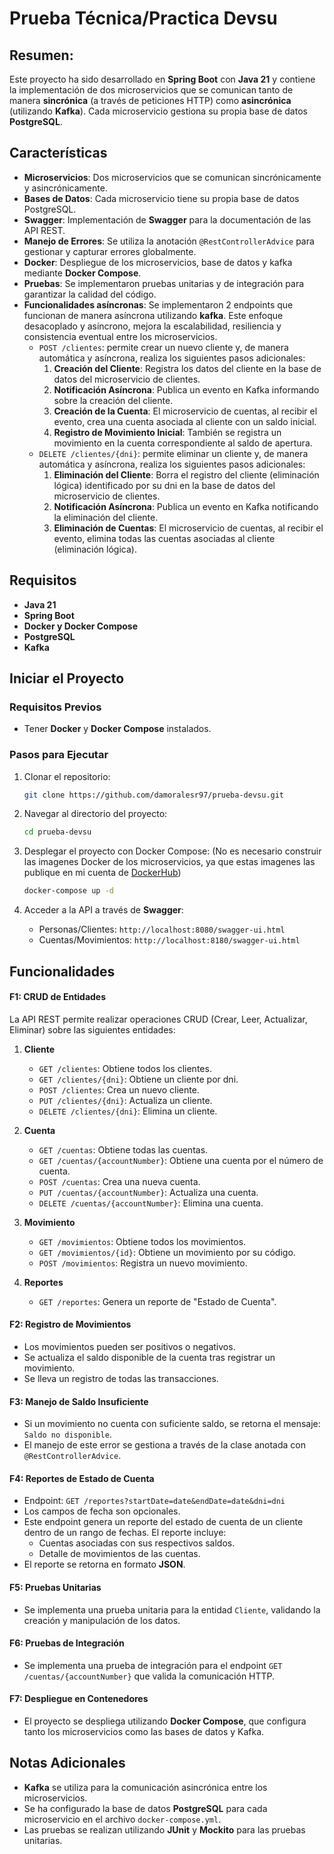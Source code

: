# Prueba Técnica/Practica Devsu

## Resumen:

Este proyecto ha sido desarrollado en **Spring Boot** con **Java 21** y contiene la implementación de dos microservicios que se comunican tanto de manera **sincrónica** (a través de peticiones HTTP) como **asincrónica** (utilizando **Kafka**). Cada microservicio gestiona su propia base de datos **PostgreSQL**.

## Características

- **Microservicios**: Dos microservicios que se comunican sincrónicamente y asincrónicamente.
- **Bases de Datos**: Cada microservicio tiene su propia base de datos PostgreSQL.
- **Swagger**: Implementación de **Swagger** para la documentación de las API REST.
- **Manejo de Errores**: Se utiliza la anotación `@RestControllerAdvice` para gestionar y capturar errores globalmente.
- **Docker**: Despliegue de los microservicios, base de datos y kafka mediante **Docker Compose**.
- **Pruebas**: Se implementaron pruebas unitarias y de integración para garantizar la calidad del código.
- **Funcionalidades asíncronas**: Se implementaron 2 endpoints que funcionan de manera asíncrona utilizando **kafka**. Este enfoque desacoplado y asíncrono, mejora la escalabilidad, resiliencia y consistencia eventual entre los microservicios.
    - `POST /clientes`: permite crear un nuevo cliente y, de manera automática y asíncrona, realiza los siguientes pasos adicionales:
        1. **Creación del Cliente**: Registra los datos del cliente en la base de datos del microservicio de clientes.
        2. **Notificación Asíncrona**: Publica un evento en Kafka informando sobre la creación del cliente.
        3. **Creación de la Cuenta**: El microservicio de cuentas, al recibir el evento, crea una cuenta asociada al cliente con un saldo inicial.
        4. **Registro de Movimiento Inicial**: También se registra un movimiento en la cuenta correspondiente al saldo de apertura.
    - `DELETE /clientes/{dni}`: permite eliminar un cliente y, de manera automática y asíncrona, realiza los siguientes pasos adicionales:
        1. **Eliminación del Cliente**: Borra el registro del cliente (eliminación lógica) identificado por su dni en la base de datos del microservicio de clientes.
        2. **Notificación Asíncrona**: Publica un evento en Kafka notificando la eliminación del cliente.
        3. **Eliminación de Cuentas**: El microservicio de cuentas, al recibir el evento, elimina todas las cuentas asociadas al cliente (eliminación lógica).

## Requisitos

- **Java 21**
- **Spring Boot**
- **Docker y Docker Compose**
- **PostgreSQL**
- **Kafka**

## Iniciar el Proyecto

### Requisitos Previos

- Tener **Docker** y **Docker Compose** instalados.

### Pasos para Ejecutar

1. Clonar el repositorio:
    ```bash
    git clone https://github.com/damoralesr97/prueba-devsu.git
    ```

2. Navegar al directorio del proyecto:
    ```bash
    cd prueba-devsu
    ```

3. Desplegar el proyecto con Docker Compose: (No es necesario construir las imagenes Docker de los microservicios, ya que estas imagenes las publique en mi cuenta de [DockerHub](https://hub.docker.com/u/damoralesr97))
    ```bash
    docker-compose up -d
    ```

4. Acceder a la API a través de **Swagger**:
    - Personas/Clientes: `http://localhost:8080/swagger-ui.html`
    - Cuentas/Movimientos: `http://localhost:8180/swagger-ui.html`

## Funcionalidades

#### F1: CRUD de Entidades

La API REST permite realizar operaciones CRUD (Crear, Leer, Actualizar, Eliminar) sobre las siguientes entidades:

1. **Cliente**
   - `GET /clientes`: Obtiene todos los clientes.
   - `GET /clientes/{dni}`: Obtiene un cliente por dni.
   - `POST /clientes`: Crea un nuevo cliente.
   - `PUT /clientes/{dni}`: Actualiza un cliente.
   - `DELETE /clientes/{dni}`: Elimina un cliente.

2. **Cuenta**
   - `GET /cuentas`: Obtiene todas las cuentas.
   - `GET /cuentas/{accountNumber}`: Obtiene una cuenta por el número de cuenta.
   - `POST /cuentas`: Crea una nueva cuenta.
   - `PUT /cuentas/{accountNumber}`: Actualiza una cuenta.
   - `DELETE /cuentas/{accountNumber}`: Elimina una cuenta.

3. **Movimiento**
   - `GET /movimientos`: Obtiene todos los movimientos.
   - `GET /movimientos/{id}`: Obtiene un movimiento por su código.
   - `POST /movimientos`: Registra un nuevo movimiento.

4. **Reportes**
   - `GET /reportes`: Genera un reporte de "Estado de Cuenta".

#### F2: Registro de Movimientos
- Los movimientos pueden ser positivos o negativos.
- Se actualiza el saldo disponible de la cuenta tras registrar un movimiento.
- Se lleva un registro de todas las transacciones.

#### F3: Manejo de Saldo Insuficiente
- Si un movimiento no cuenta con suficiente saldo, se retorna el mensaje: `Saldo no disponible`.
- El manejo de este error se gestiona a través de la clase anotada con `@RestControllerAdvice`.

#### F4: Reportes de Estado de Cuenta
- Endpoint: `GET /reportes?startDate=date&endDate=date&dni=dni`
- Los campos de fecha son opcionales.
- Este endpoint genera un reporte del estado de cuenta de un cliente dentro de un rango de fechas. El reporte incluye:
  - Cuentas asociadas con sus respectivos saldos.
  - Detalle de movimientos de las cuentas.
- El reporte se retorna en formato **JSON**.

#### F5: Pruebas Unitarias
- Se implementa una prueba unitaria para la entidad `Cliente`, validando la creación y manipulación de los datos.

#### F6: Pruebas de Integración
- Se implementa una prueba de integración para el endpoint `GET /cuentas/{accountNumber}` que valida la comunicación HTTP.

#### F7: Despliegue en Contenedores
- El proyecto se despliega utilizando **Docker Compose**, que configura tanto los microservicios como las bases de datos y Kafka.

## Notas Adicionales

- **Kafka** se utiliza para la comunicación asincrónica entre los microservicios.
- Se ha configurado la base de datos **PostgreSQL** para cada microservicio en el archivo `docker-compose.yml`.
- Las pruebas se realizan utilizando **JUnit** y **Mockito** para las pruebas unitarias.

